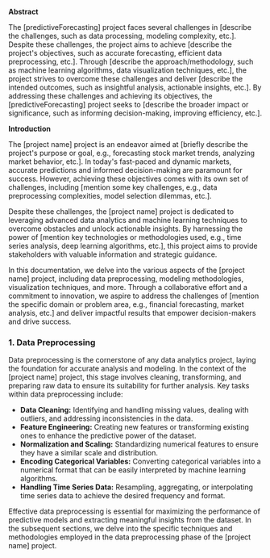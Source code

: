 **Abstract**

The [predictiveForecasting] project faces several challenges in [describe the challenges, such as data processing, modeling complexity, etc.]. Despite these challenges, the project aims to achieve [describe the project's objectives, such as accurate forecasting, efficient data preprocessing, etc.]. Through [describe the approach/methodology, such as machine learning algorithms, data visualization techniques, etc.], the project strives to overcome these challenges and deliver [describe the intended outcomes, such as insightful analysis, actionable insights, etc.]. By addressing these challenges and achieving its objectives, the [predictiveForecasting] project seeks to [describe the broader impact or significance, such as informing decision-making, improving efficiency, etc.].


**Introduction**

The [project name] project is an endeavor aimed at [briefly describe the project's purpose or goal, e.g., forecasting stock market trends, analyzing market behavior, etc.]. In today's fast-paced and dynamic markets, accurate predictions and informed decision-making are paramount for success. However, achieving these objectives comes with its own set of challenges, including [mention some key challenges, e.g., data preprocessing complexities, model selection dilemmas, etc.].

Despite these challenges, the [project name] project is dedicated to leveraging advanced data analytics and machine learning techniques to overcome obstacles and unlock actionable insights. By harnessing the power of [mention key technologies or methodologies used, e.g., time series analysis, deep learning algorithms, etc.], this project aims to provide stakeholders with valuable information and strategic guidance.

In this documentation, we delve into the various aspects of the [project name] project, including data preprocessing, modeling methodologies, visualization techniques, and more. Through a collaborative effort and a commitment to innovation, we aspire to address the challenges of [mention the specific domain or problem area, e.g., financial forecasting, market analysis, etc.] and deliver impactful results that empower decision-makers and drive success.

### 1. Data Preprocessing

Data preprocessing is the cornerstone of any data analytics project, laying the foundation for accurate analysis and modeling. In the context of the [project name] project, this stage involves cleaning, transforming, and preparing raw data to ensure its suitability for further analysis. Key tasks within data preprocessing include:

- **Data Cleaning:** Identifying and handling missing values, dealing with outliers, and addressing inconsistencies in the data.
- **Feature Engineering:** Creating new features or transforming existing ones to enhance the predictive power of the dataset.
- **Normalization and Scaling:** Standardizing numerical features to ensure they have a similar scale and distribution.
- **Encoding Categorical Variables:** Converting categorical variables into a numerical format that can be easily interpreted by machine learning algorithms.
- **Handling Time Series Data:** Resampling, aggregating, or interpolating time series data to achieve the desired frequency and format.

Effective data preprocessing is essential for maximizing the performance of predictive models and extracting meaningful insights from the dataset. In the subsequent sections, we delve into the specific techniques and methodologies employed in the data preprocessing phase of the [project name] project.